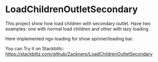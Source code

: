 # LoadChildrenOutletSecondary
This project show how load children with secondary outlet. Have two examples: one with normal load children and other with lazy loading

Here implemented ngx-loading for show spinner/loading bar.

You can Try it on Stackblitc: https://stackblitz.com/github/Zacknero/LoadChildrenOutletSecondary
